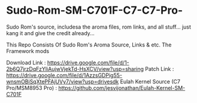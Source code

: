 # Sudo-Rom-SM-C701F-C7-C7-Pro-
Sudo Rom's source, includesa the aroma files, rom links, and all stuff... just kang it and give the credit already...

This Repo Consists Of Sudo Rom's Aroma Source, Links & etc. The Framework mods

Download Link : https://drive.google.com/file/d/1-2b6Q7jrzDqFzYIiAujwVjekTd-HsXCV/view?usp=sharing
Patch Link : https://drive.google.com/file/d/1AzzsGDPig55-wnsmOBiSqXtePFAjUVy7/view?usp=drivesdk
Eulah Kernel Source (C7 Pro/MSM8953 Pro) : https://github.com/jesvijonathan/Eulah-Kernel-SM-C701F

